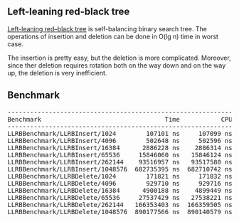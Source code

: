 ## Left-leaning red-black tree
[Left-leaning red–black tree](https://en.wikipedia.org/wiki/Left-leaning_red%E2%80%93black_tree)
is self-balancing binary search tree. The operations of insertion and deletion
can be done in O(lg n) time in worst case.

The insertion is pretty easy, but the deletion is more complicated. Moreover,
since ther deletion requires rotation both on the way down and on the way up,
the deletion is very inefficient.

## Benchmark
<pre>
------------------------------------------------------------------------
Benchmark                                 Time           CPU Iterations
------------------------------------------------------------------------
LLRBBenchmark/LLRBInsert/1024        107101 ns     107099 ns       6533
LLRBBenchmark/LLRBInsert/4096        502648 ns     502596 ns       1368
LLRBBenchmark/LLRBInsert/16384      2886228 ns    2886314 ns        245
LLRBBenchmark/LLRBInsert/65536     15846060 ns   15846124 ns         44
LLRBBenchmark/LLRBInsert/262144    93516957 ns   93517580 ns          8
LLRBBenchmark/LLRBInsert/1048576  682735395 ns  682710742 ns          1
LLRBBenchmark/LLRBDelete/1024        171821 ns     171832 ns       4098
LLRBBenchmark/LLRBDelete/4096        929710 ns     929716 ns        740
LLRBBenchmark/LLRBDelete/16384      4900188 ns    4899449 ns        144
LLRBBenchmark/LLRBDelete/65536     27537429 ns   27538221 ns         26
LLRBBenchmark/LLRBDelete/262144   166353403 ns  166359505 ns          4
LLRBBenchmark/LLRBDelete/1048576  890177566 ns  890140579 ns          1
</pre>
